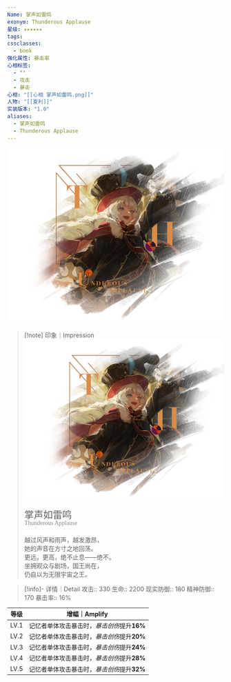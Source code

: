 ```yaml
---
Name: 掌声如雷鸣
exonym: Thunderous Applause
星级: ✦✦✦✦✦✦
tags: 
cssclasses:
  - book
强化属性: 暴击率
心相标签:
  - ""
  - 攻击
  - 暴击
心相: "[[心相 掌声如雷鸣.png]]"
人物: "[[夏利]]"
实装版本: "1.0"
aliases:
  - 掌声如雷鸣
  - Thunderous Applause
---
```

![cover](assets/掌声如雷鸣｜Thunderous%20Applause.assets/心相%20掌声如雷鸣.png)

> [!note] 印象｜Impression
> ![心相 掌声如雷鸣|inlL|300](assets/掌声如雷鸣｜Thunderous%20Applause.assets/心相%20掌声如雷鸣.png)
> <p style="font-family: '家族宋', sans-serif; font-size: 22px; line-height: 0.75; text-indent: 0;">掌声如雷鸣<br><span style="font-family: serif; font-size: 14px; color: #888888;">Thunderous Applause</span></p>
> 
> 越过风声和雨声，越发激昂，  
> 她的声音在方寸之地回荡。  
> 更远，更高，绝不止息——绝不。  
> 坐拥观众与剧场，国王尚在，  
> 仍自以为无限宇宙之王。

> [!info]- 详情｜Detail
> 攻击:: 330
> 生命:: 2200
> 现实防御:: 180
> 精神防御:: 170
> 暴击率:: 16%

| 等级 |                增幅｜Amplify                |
| :--: | :-----------------------------------------: |
| LV.1 | 记忆者单体攻击暴击时，*暴击创伤*提升**16%** |
| LV.2 | 记忆者单体攻击暴击时，*暴击创伤*提升**20%** |
| LV.3 | 记忆者单体攻击暴击时，*暴击创伤*提升**24%** |
| LV.4 | 记忆者单体攻击暴击时，*暴击创伤*提升**28%** |
| LV.5 | 记忆者单体攻击暴击时，*暴击创伤*提升**32%** |
